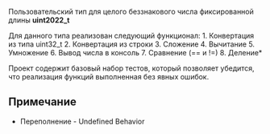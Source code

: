 Пользовательский тип для целого беззнакового числа
фиксированной длины **uint2022_t**

Для данного типа реализован следующий функционал:
     1. Конвертация из типа uint32_t
     2. Конвертация из строки
     3. Сложение
     4. Вычитание
     5. Умножение
     6. Вывод числа в консоль
     7. Сравнение (== и !=)
     8. Деление*

Проект содержит базовый набор тестов, который позволяет убедится, что реализация функций выполненная без явных ошибок.

## Примечание
 - Переполнение - Undefined Behavior